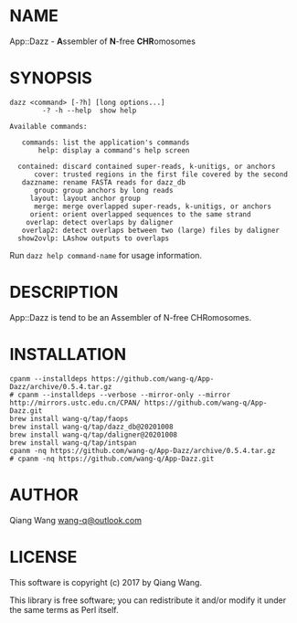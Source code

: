 
# NAME

App::Dazz - **A**ssembler of **N**-free **CHR**omosomes

# SYNOPSIS

    dazz <command> [-?h] [long options...]
            -? -h --help  show help

    Available commands:

       commands: list the application's commands
           help: display a command's help screen

      contained: discard contained super-reads, k-unitigs, or anchors
          cover: trusted regions in the first file covered by the second
       dazzname: rename FASTA reads for dazz_db
          group: group anchors by long reads
         layout: layout anchor group
          merge: merge overlapped super-reads, k-unitigs, or anchors
         orient: orient overlapped sequences to the same strand
        overlap: detect overlaps by daligner
       overlap2: detect overlaps between two (large) files by daligner
      show2ovlp: LAshow outputs to overlaps

Run `dazz help command-name` for usage information.

# DESCRIPTION

App::Dazz is tend to be an Assembler of N-free CHRomosomes.

# INSTALLATION

    cpanm --installdeps https://github.com/wang-q/App-Dazz/archive/0.5.4.tar.gz
    # cpanm --installdeps --verbose --mirror-only --mirror http://mirrors.ustc.edu.cn/CPAN/ https://github.com/wang-q/App-Dazz.git
    brew install wang-q/tap/faops
    brew install wang-q/tap/dazz_db@20201008
    brew install wang-q/tap/daligner@20201008
    brew install wang-q/tap/intspan
    cpanm -nq https://github.com/wang-q/App-Dazz/archive/0.5.4.tar.gz
    # cpanm -nq https://github.com/wang-q/App-Dazz.git

# AUTHOR

Qiang Wang <wang-q@outlook.com>

# LICENSE

This software is copyright (c) 2017 by Qiang Wang.

This library is free software; you can redistribute it and/or modify
it under the same terms as Perl itself.
